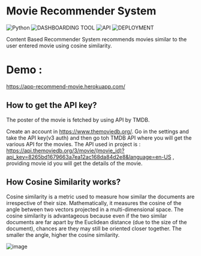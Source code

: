 # Movie Recommender System
![Python](https://img.shields.io/badge/Python-3.8-blueviolet)
![DASHBOARDING TOOL](https://img.shields.io/badge/DASHBOARDING-TOOL-streamlit-red)
![API](https://img.shields.io/badge/API-TMDB-fcba03)
![DEPLOYMENT](https://img.shields.io/badge/DEPLOYMENT-Heroku-purple)

Content Based Recommender System recommends movies similar to the user entered movie using cosine similarity.

# Demo : 
https://app-recommend-movie.herokuapp.com/

## How to get the API key?
The poster of the movie is fetched by using API by TMDB.

Create an account in https://www.themoviedb.org/. Go in the settings and take the API key(v3 auth) and then go toh TMDB API where you will get the various API for the movies. The API used in project is : https://api.themoviedb.org/3/movie/(movie_id)?api_key=8265bd1679663a7ea12ac168da84d2e8&language=en-US , providing movie id you will get the details of the movie.

## How Cosine Similarity works?
Cosine similarity is a metric used to measure how similar the documents are irrespective of their size. Mathematically, it measures the cosine of the angle between two vectors projected in a multi-dimensional space. The cosine similarity is advantageous because even if the two similar documents are far apart by the Euclidean distance (due to the size of the document), chances are they may still be oriented closer together. The smaller the angle, higher the cosine similarity.
  
  ![image](https://user-images.githubusercontent.com/36665975/70401457-a7530680-1a55-11ea-9158-97d4e8515ca4.png)
